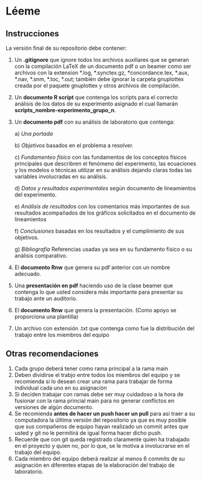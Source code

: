 # Léeme

## Instrucciones 
La versión final de su repositorio debe contener:

1. Un **.gitignore** que ignore todos los archivos auxiliares que se generan con la compilación LaTeX de un documento pdf o un beamer como ser archivos con la         extension *.log, *.synctex.gz, *concordance.tex, *.aux, *.nav, *.snm, *.toc, *.out; también debe ignorar la carpeta gnuplottex creada por el paquete gnuplottex y otros archivos de compilación.

2. Un **documento R script**  que contenga los scripts para el correcto análisis de los datos de su experimento asignado el cual llamarán **scripts_nombre-experimento_grupo_n**.

3. Un **documento pdf** con su análisis de laboratorio que contenga:

      a) *Una portada*
      
      b) *Objetivos* basados en el problema a resolver.
      
      c) *Fundamenteo físico*  con las fundamentos de los conceptos físicos principales que describren el fenómeno del experimento, las ecuaciones y los modelos o técnicas  utilizar en su análisis dejando claras todas las variables involucradas en su análisis.

      d) *Datos y resultados experimentales*  según documento de lineamientos del experimento. 

      e) *Análisis de resultados* con los comentarios más importantes de sus resultados acompañados de los gráficos solicitados en el documento de lineamientos
      
      f) *Conclusiones* basadas en los resultados y el cumplimiento de sus objetivos.
      
      g) *Bibliografía* Referencias usadas ya sea en su fundamento físico o su análisis comparativo.

4. El **documento Rnw** que genera su pdf anterior con un nombre adecuado.
5. Una **presentación en pdf** haciendo uso de la clase beamer que contenga lo que usted considera más importante para presentar su trabajo ante un auditorio.
6. El **documento Rnw** que genera la presentación. (Como apoyo se proporciona una plantilla)
7. Un archivo con extensión .txt que contenga como fue la distribución del trabajo entre los miembros del equipo

## Otras recomendaciones 
1. Cada grupo deberá tener como rama principal a la rama main 
2. Deben dividirse el trabjo entre todos los miembros del equipo y se recomienda si lo desean crear una rama para trabajar de forma individual cada uno en su asignación
3. Si deciden trabajar con ramas debe ser muy cuidadoso a la hora de fusionar con la rama princial main para no generar conflictos en versiones de algún documento.
4. Se recomienda **antes de hacer un push hacer un pull** para así traer a su computadora la úlltima versión del repositorio ya que es muy posible que sus compañeros de equipo hayan realizado un commit antes que usted y git no le permitirá de igual forma hacer dicho push.
5. Recuerde que con git queda registrado claramente quien ha trabajado en el proyecto y quien no, por lo que, se le motiva a involucrarse en el trabajo del equipo.
6. Cada miembro del equipo deberá realizar al menos 6 commits de su asignación en diferentes etapas de la elaboración del trabajo de laboratorio.
